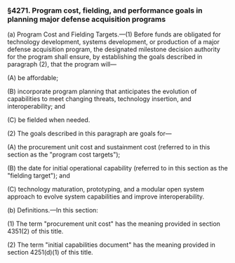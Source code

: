 ### §4271. Program cost, fielding, and performance goals in planning major defense acquisition programs ###

(a) Program Cost and Fielding Targets.—(1) Before funds are obligated for technology development, systems development, or production of a major defense acquisition program, the designated milestone decision authority for the program shall ensure, by establishing the goals described in paragraph (2), that the program will—

(A) be affordable;

(B) incorporate program planning that anticipates the evolution of capabilities to meet changing threats, technology insertion, and interoperability; and

(C) be fielded when needed.

(2) The goals described in this paragraph are goals for—

(A) the procurement unit cost and sustainment cost (referred to in this section as the "program cost targets");

(B) the date for initial operational capability (referred to in this section as the "fielding target"); and

(C) technology maturation, prototyping, and a modular open system approach to evolve system capabilities and improve interoperability.

(b) Definitions.—In this section:

(1) The term "procurement unit cost" has the meaning provided in section 4351(2) of this title.

(2) The term "initial capabilities document" has the meaning provided in section 4251(d)(1) of this title.